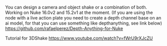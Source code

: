 You can design a camera and object shake or a combination of both.
Working on Nuke 16.0v2 and 15.2v1 at the moment.
(If you are using the node with a live action plate you need to create a depth channel base on an ai model, for that you can use something like depthanything, see link below)
https://github.com/rafaelperez/Depth-Anything-for-Nuke

Tutorial for 3DShake https://www.youtube.com/watch?v=fWrU9rXJcZU

